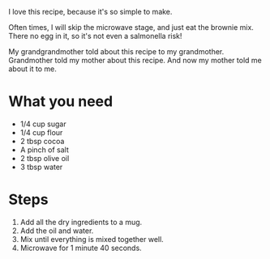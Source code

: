 I love this recipe, because it's so simple to make.

Often times, I will skip the microwave stage, and just eat the brownie mix. There no egg in it, so it's not even a salmonella risk!

My grandgrandmother told about this recipe to my grandmother. Grandmother told my mother about this recipe. And now my mother told me about it to me.

# What you need

- 1/4 cup sugar
- 1/4 cup flour
- 2 tbsp cocoa
- A pinch of salt
- 2 tbsp olive oil
- 3 tbsp water

# Steps

1. Add all the dry ingredients to a mug.
2. Add the oil and water.
3. Mix until everything is mixed together well.
4. Microwave for 1 minute 40 seconds.
